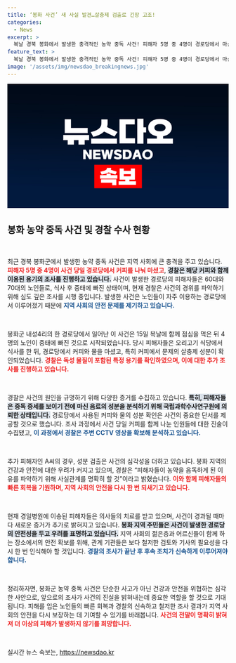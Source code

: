 ```yaml
---
title: ‘봉화 사건’ 새 사실 발견…살충제 검출로 긴장 고조!
categories:
  - News
excerpt: >
  복날 경북 봉화에서 발생한 충격적인 농약 중독 사건! 피해자 5명 중 4명이 경로당에서 마신 커피에서 검출된 살충제 성분, 그 배후는 과연 누구인가? 경찰의 철저한 수사가 시작됐다!
feature_text: >
  복날 경북 봉화에서 발생한 충격적인 농약 중독 사건! 피해자 5명 중 4명이 경로당에서 마신 커피에서 검출된 살충제 성분, 그 배후는 과연 누구인가? 경찰의 철저한 수사가 시작됐다!
image: '/assets/img/newsdao_breakingnews.jpg'
---
```


<p><img src="/assets/img/newsdao_breakingnews.jpg" alt="ontimetimes 속보" /></p>

<h2 data-ke-size="size26">봉화 농약 중독 사건 및 경찰 수사 현황</h2>

<p data-ke-size="size16">&nbsp;</p>

<p>최근 경북 봉화군에서 발생한 농약 중독 사건은 지역 사회에 큰 충격을 주고 있습니다. <b><span style="color: #ee2323;">피해자 5명 중 4명이 사건 당일 경로당에서 커피를 나눠 마셨고</span></b>, <b><span style="background-color: #21538527;">경찰은 해당 커피와 함께 이용된 용기의 조사를 진행하고 있습니다.</span></b> 사건이 발생한 경로당의 피해자들은 60대와 70대의 노인들로, 식사 후 중태에 빠진 상태이며, 현재 경찰은 사건의 경위를 파악하기 위해 심도 깊은 조사를 시행 중입니다. 발생한 사건은 노인들이 자주 이용하는 경로당에서 이루어졌기 때문에 <b><span style="color: #1a5490;">지역 사회의 안전 문제를 제기하고 있습니다.</span></b></p>

<p data-ke-size="size16">&nbsp;</p>

<p>봉화군 내성4리의 한 경로당에서 일어난 이 사건은 15일 복날에 함께 점심을 먹은 뒤 4명의 노인이 중태에 빠진 것으로 시작되었습니다. 당시 피해자들은 오리고기 식당에서 식사를 한 뒤, 경로당에서 커피와 물을 마셨고, 특히 커피에서 문제의 살충제 성분이 확인되었습니다. <b><span style="color: #ee2323;">경찰은 독성 물질이 포함된 특정 용기를 확인하였으며, 이에 대한 추가 조사를 진행하고 있습니다.</span></b> </p>

<p data-ke-size="size16">&nbsp;</p>

<p>경찰은 사건의 원인을 규명하기 위해 다양한 증거를 수집하고 있습니다. <b><span style="background-color: #21538527;">특히, 피해자들은 중독 증세를 보이기 전에 마신 음료의 성분을 분석하기 위해 국립과학수사연구원에 의뢰한 상태입니다.</span></b> 경로당에서 사용된 커피와 물의 성분 확인은 사건의 중요한 단서를 제공할 것으로 했습니다. 조사 과정에서 사건 당일 커피를 함께 나눈 인원들에 대한 진술이 수집됐고, <b><span style="color: #1a5490;">이 과정에서 경찰은 주변 CCTV 영상을 확보해 분석하고 있습니다.</span></b> </p>

<p data-ke-size="size16">&nbsp;</p>

<p>추가 피해자인 A씨의 경우, 성분 검출은 사건의 심각성을 더하고 있습니다. 봉화 지역의 건강과 안전에 대한 우려가 커지고 있으며, 경찰은 “피해자들이 농약을 음독하게 된 이유를 파악하기 위해 사실관계를 명확히 할 것”이라고 밝혔습니다. <b><span style="color: #ee2323;">이와 함께 피해자들의 빠른 회복을 기원하며, 지역 사회의 안전을 다시 한 번 되새기고 있습니다.</span></b></p>

<p data-ke-size="size16">&nbsp;</p>

<p>현재 경일병원에 이송된 피해자들은 의사들의 치료를 받고 있으며, 사건이 경과될 때마다 새로운 증거가 추가로 밝혀지고 있습니다. <b><span style="background-color: #21538527;">봉화 지역 주민들은 사건이 발생한 경로당의 안전성을 두고 우려를 표명하고 있습니다.</span></b> 지역 사회의 젊은층과 어르신들이 함께 하는 장소에서의 안전 확보를 위해, 관계 기관들은 보다 철저한 검토와 기사의 필요성을 다시 한 번 인식해야 할 것입니다. <b><span style="color: #1a5490;">경찰의 조사가 끝난 후 후속 조치가 신속하게 이루어져야 합니다.</span></b> </p>

<p data-ke-size="size16">&nbsp;</p>

<p>정리하자면, 봉화군 농약 중독 사건은 단순한 사고가 아닌 건강과 안전을 위협하는 심각한 사안으로, 앞으로의 조사가 사건의 진실을 밝혀내는데 중요한 역할을 할 것으로 기대됩니다. 피해를 입은 노인들의 빠른 회복과 경찰의 신속하고 철저한 조사 결과가 지역 사회의 안전을 다시 보장하는 데 기여할 수 있기를 바래봅니다. <b><span style="color: #ee2323;">사건의 전말이 명확히 밝혀져 더 이상의 피해가 발생하지 않기를 희망합니다.</span></b> </p>

<p data-ke-size="size16">&nbsp;</p>
실시간 뉴스 속보는, <a href="https://newsdao.kr" rel="dofollow">https://newsdao.kr</a>


